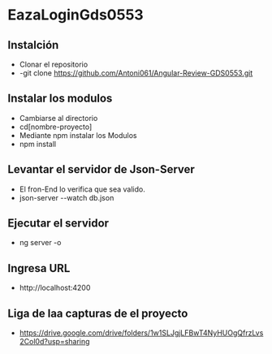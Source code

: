 # EazaLoginGds0553
## Instalción 
- Clonar el repositorio
- -git clone https://github.com/Antoni061/Angular-Review-GDS0553.git

## Instalar los modulos 
- Cambiarse al directorio
- cd[nombre-proyecto]
- Mediante npm instalar los Modulos
- npm install

## Levantar el servidor de Json-Server
- El fron-End lo verifica que sea valido.
- json-server --watch db.json

## Ejecutar el servidor 
- ng server -o

## Ingresa URL
- http://localhost:4200

## Liga de laa capturas de el proyecto 
- https://drive.google.com/drive/folders/1w1SLJgjLFBwT4NyHUOgQfrzLvs2Col0d?usp=sharing

